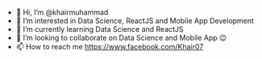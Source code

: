 - 👋 Hi, I’m @khairmuhammad
- 👀 I’m interested in Data Science, ReactJS and Mobile App Development
- 🌱 I’m currently learning Data Science and ReactJS
- 💞️ I’m looking to collaborate on Data Science and Mobile App :wink:
- 📫 How to reach me https://www.facebook.com/Khair07

<!---
khairmuhammad/khairmuhammad is a ✨ special ✨ repository because its `README.md` (this file) appears on your GitHub profile.
You can click the Preview link to take a look at your changes.
--->
